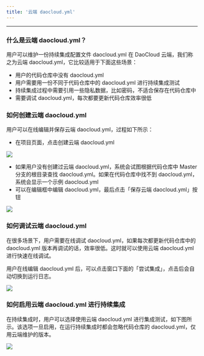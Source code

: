 ```yaml
---
title: '云端 daocloud.yml'
---
```


---

### 什么是云端 daocloud.yml？

用户可以维护一份持续集成配置文件 daocloud.yml 在 DaoCloud 云端，我们称之为云端 daocloud.yml，它比较适用于下面这些场景：
* 用户的代码仓库中没有 daocloud.yml
* 用户需要用一份不同于代码仓库中的 daocloud.yml 进行持续集成测试
* 持续集成过程中需要引用一些隐私数据，比如密码，不适合保存在代码仓库中
* 需要调试 daocloud.yml，每次都要更新代码仓库效率很低

### 如何创建云端 daocloud.yml

用户可以在线编辑并保存云端 daocloud.yml，过程如下所示：

* 在项目页面，点击创建云端 daocloud.yml

![](cloudyml_creat.png)

* 如果用户没有创建过云端 daocloud.yml，系统会试图根据代码仓库中 Master 分支的根目录查找 daocloud.yml。如果在代码仓库中找不到 daocloud.yml，系统会显示一个示例 daocloud.yml
* 可以在编辑框中编辑 daocloud.yml，最后点击「保存云端 daocloud.yml」按钮

![](cloudyml_save.png)

### 如何调试云端 daocloud.yml

在很多场景下，用户需要在线调试 daocloud.yml，如果每次都更新代码仓库中的 daocloud.yml 版本再调试的话，效率很低。这时就可以使用云端 daocloud.yml 进行快速在线调试。 

用户在线编辑 daocloud.yml 后，可以点击窗口下面的「尝试集成」，点击后会自动切换到运行日志。

![](cloudyml_try.png)

### 如何启用云端 daocloud.yml 进行持续集成

在持续集成时，用户可以选择使用云端 daocloud.yml 进行集成测试，如下图所示。该选项一旦启用，在运行持续集成时都会忽略代码仓库的 daocloud.yml，仅用云端维护的版本。

![](cloudyml_enable.png)


